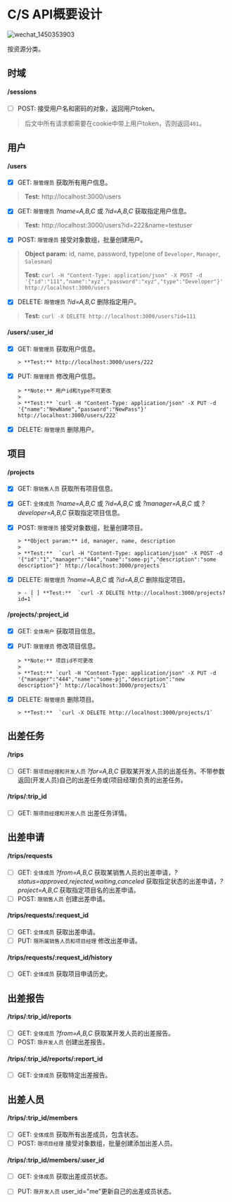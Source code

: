 # C/S API概要设计

![wechat_1450353903](https://cloud.githubusercontent.com/assets/7262715/12070883/d6113e1e-b0c9-11e5-8153-0563f4975c0d.png)

按资源分类。

## 时域

#### /sessions

- [ ] POST: 接受用户名和密码的对象，返回用户token。

>  后文中所有请求都需要在cookie中带上用户token，否则返回`401`。

## 用户

#### /users

- [x] GET: `限管理员` 获取所有用户信息。

> **Test:** http://localhost:3000/users

- [x] GET: `限管理员` *?name=A,B,C* 或 *?id=A,B,C* 获取指定用户信息。

>  **Test:** http://localhost:3000/users?id=222&name=testuser

- [x] POST: `限管理员` 接受对象数组，批量创建用户。

> **Object param:** id, name, password, type(one of `Developer`, `Manager`, `Salesman`)
> 
> **Test:**  `curl -H "Content-Type: application/json" -X POST -d '{"id":"111","name":"xyz","password":"xyz","type":"Developer"}' http://localhost:3000/users`

- [x] DELETE: `限管理员` *?id=A,B,C* 删除指定用户。

> **Test:**  `curl -X DELETE http://localhost:3000/users?id=111`

#### /users/:user_id

- [x] GET: `限管理员` 获取用户信息。
      
      > **Test:** http://localhost:3000/users/222
      
- [x] PUT: `限管理员` 修改用户信息。
      
      > **Note:** 用户id和type不可更改
      > 
      > **Test:** `curl -H "Content-Type: application/json" -X PUT -d '{"name":"NewName","password":"NewPass"}' http://localhost:3000/users/222`
      
- [x] DELETE: `限管理员` 删除用户。

## 项目

#### /projects

- [x] GET: `限销售人员` 获取所有项目信息。
      
- [x] GET: `全体成员` *?name=A,B,C* 或 *?id=A,B,C* 或 *?manager=A,B,C*  或 *?developer=A,B,C* 获取指定项目信息。
      
- [x] POST: `限管理员` 接受对象数组，批量创建项目。
      
      > **Object param:** id, manager, name, description
      > 
      > **Test:**  `curl -H "Content-Type: application/json" -X POST -d '{"id":"1","manager":"444","name":"some-pj","description":"some description"}' http://localhost:3000/projects`
      
- [x] DELETE: `限管理员` *?name=A,B,C* 或 *?id=A,B,C* 删除指定项目。
      
      > - [ ] **Test:**  `curl -X DELETE http://localhost:3000/projects?id=1`

#### /projects/:project_id

- [x] GET: `全体用户` 获取项目信息。
      
- [x] PUT: `限管理员` 修改项目信息。
      
      > **Note:** 项目id不可更改
      > 
      > **Test:** `curl -H "Content-Type: application/json" -X PUT -d '{"manager":"444","name":"some-pj","description":"new description"}' http://localhost:3000/projects/1`
      
- [x] DELETE: `限管理员` 删除项目。
      
      > **Test:**  `curl -X DELETE http://localhost:3000/projects/1`

## 出差任务

#### /trips

- [ ] GET: `限项目经理和开发人员` *?for=A,B,C* 获取某开发人员的出差任务。不带参数返回(开发人员)自己的出差任务或(项目经理)负责的出差任务。

#### /trips/:trip_id

- [ ] GET: `限项目经理和开发人员` 出差任务详情。

## 出差申请

#### /trips/requests

- [ ] GET: `全体成员` *?from=A,B,C* 获取某销售人员的出差申请，*?status=approved,rejected,waiting,canceled* 获取指定状态的出差申请，*?project=A,B,C* 获取指定项目名的出差申请。
- [ ] POST: `限销售人员` 创建出差申请。

#### /trips/requests/:request_id

- [ ] GET: `全体成员` 获取出差申请。
- [ ] PUT: `限所属销售人员和项目经理` 修改出差申请。

#### /trips/requests/:request_id/history

- [ ] GET: `全体成员` 获取项目申请历史。

## 出差报告

#### /trips/:trip_id/reports

- [ ] GET: `全体成员` *?from=A,B,C* 获取某开发人员的出差报告。
- [ ] POST: `限开发人员` 创建出差报告。

#### /trips/:trip_id/reports/:report_id

- [ ] GET: `全体成员` 获取特定出差报告。

## 出差人员

#### /trips/:trip_id/members

- [ ] GET: `全体成员` 获取所有出差成员，包含状态。
- [ ] POST: `限项目经理` 接受对象数组，批量创建添加出差人员。

#### /trips/:trip_id/members/:user_id

- [ ] GET: `全体成员` 获取出差成员状态。
- [ ] PUT: `限开发人员` user_id="me"更新自己的出差成员状态。

